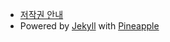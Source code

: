 -   [저작권 안내](./LICENSE.md)
-   Powered by [Jekyll](https://jekyllrb.com/) with [Pineapple](https://github.com/arnolds/pineapple)

